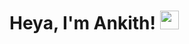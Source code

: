 # Heya, I'm Ankith! <img src="https://media.giphy.com/media/hvRJCLFzcasrR4ia7z/giphy.gif" width="30"></h1>

<!--
**AnkithJG/AnkithJG** is a ✨ _special_ ✨ repository because its `README.md` (this file) appears on your GitHub profile.

Here are some ideas to get you started:

- 🔭 I’m currently working on ...
- 🌱 I’m currently learning ...
- 👯 I’m looking to collaborate on ...
- 🤔 I’m looking for help with ...
- 💬 Ask me about ...
- 📫 How to reach me: ...
- 😄 Pronouns: ...
- ⚡ Fun fact: ...
-->
